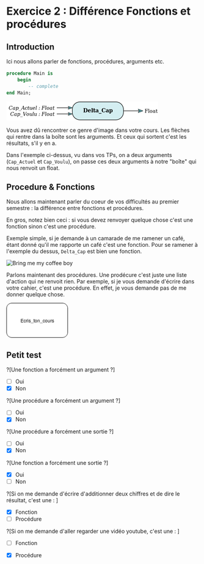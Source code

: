 # Exercice 2 : Différence Fonctions et procédures

## Introduction 

Ici nous allons parler de fonctions, procédures, arguments etc.

```ada runnable
procedure Main is
	begin
		-- complete
end Main;
```

![First example](/ressources/Bonus/First_example.png)

Vous avez dû rencontrer ce genre d'image dans votre cours. Les flèches qui rentre dans la boîte sont les arguments. Et ceux qui sortent c'est les résultats, s'il y en a.

Dans l'exemple ci-dessus, vu dans vos TPs, on a deux arguments (`Cap_Actuel` et `Cap_Voulu`), on passe ces deux arguments à notre "boîte" qui nous renvoit un float.


## Procedure & Fonctions

Nous allons maintenant parler du coeur de vos difficultés au premier semestre : la différence entre fonctions et procédures.

En gros, notez bien ceci : si vous devez renvoyer quelque chose c'est une fonction sinon c'est une procédure.

Exemple simple, si je demande à un camarade de me ramener un café, étant donné qu'il me rapporte un café c'est une fonction. Pour se ramener à l'exemple du dessus, `Delta_Cap` est bien une fonction. 

![Bring me my coffee boy](/ressources/Bonus/Exemple_function_café.png)

Parlons maintenant des procédures. Une prodécure c'est juste une liste d'action qui ne renvoit rien. Par exemple, si je vous demande d'écrire dans votre cahier, c'est une procédure. En effet, je vous demande pas de me donner quelque chose.

![Note ton cours](/ressources/Bonus/Exemple_procedure_ecris_ton_cours.png)

## Petit test

?[Une fonction a forcément un argument ?]
-[ ] Oui
-[x] Non

?[Une procédure a forcément un argument ?]
-[ ] Oui
-[x] Non

?[Une procédure a forcément une sortie ?]
-[ ] Oui
-[x] Non

?[Une fonction a forcément une sortie ?]
-[x] Oui
-[ ] Non

?[Si on me demande d'écrire d'additionner deux chiffres et de dire le résultat, c'est une : ]
-[x] Fonction
-[ ] Procédure

?[Si on me demande d'aller regarder une vidéo youtube, c'est une : ]
-[ ] Fonction
-[x] Procédure


